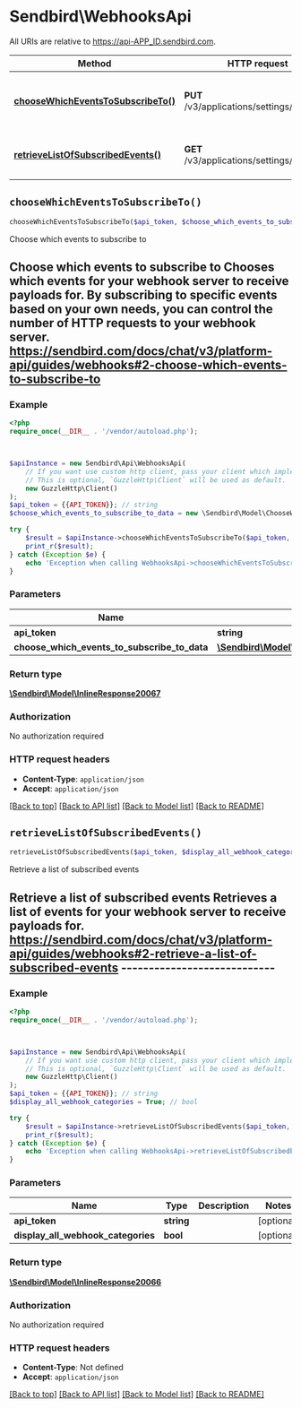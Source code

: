 # Sendbird\WebhooksApi

All URIs are relative to https://api-APP_ID.sendbird.com.

Method | HTTP request | Description
------------- | ------------- | -------------
[**chooseWhichEventsToSubscribeTo()**](WebhooksApi.md#chooseWhichEventsToSubscribeTo) | **PUT** /v3/applications/settings/webhook | Choose which events to subscribe to
[**retrieveListOfSubscribedEvents()**](WebhooksApi.md#retrieveListOfSubscribedEvents) | **GET** /v3/applications/settings/webhook | Retrieve a list of subscribed events


## `chooseWhichEventsToSubscribeTo()`

```php
chooseWhichEventsToSubscribeTo($api_token, $choose_which_events_to_subscribe_to_data): \Sendbird\Model\InlineResponse20067
```

Choose which events to subscribe to

## Choose which events to subscribe to  Chooses which events for your webhook server to receive payloads for. By subscribing to specific events based on your own needs, you can control the number of HTTP requests to your webhook server.  https://sendbird.com/docs/chat/v3/platform-api/guides/webhooks#2-choose-which-events-to-subscribe-to

### Example

```php
<?php
require_once(__DIR__ . '/vendor/autoload.php');



$apiInstance = new Sendbird\Api\WebhooksApi(
    // If you want use custom http client, pass your client which implements `GuzzleHttp\ClientInterface`.
    // This is optional, `GuzzleHttp\Client` will be used as default.
    new GuzzleHttp\Client()
);
$api_token = {{API_TOKEN}}; // string
$choose_which_events_to_subscribe_to_data = new \Sendbird\Model\ChooseWhichEventsToSubscribeToData(); // \Sendbird\Model\ChooseWhichEventsToSubscribeToData

try {
    $result = $apiInstance->chooseWhichEventsToSubscribeTo($api_token, $choose_which_events_to_subscribe_to_data);
    print_r($result);
} catch (Exception $e) {
    echo 'Exception when calling WebhooksApi->chooseWhichEventsToSubscribeTo: ', $e->getMessage(), PHP_EOL;
}
```

### Parameters

Name | Type | Description  | Notes
------------- | ------------- | ------------- | -------------
 **api_token** | **string**|  | [optional]
 **choose_which_events_to_subscribe_to_data** | [**\Sendbird\Model\ChooseWhichEventsToSubscribeToData**](../Model/ChooseWhichEventsToSubscribeToData.md)|  | [optional]

### Return type

[**\Sendbird\Model\InlineResponse20067**](../Model/InlineResponse20067.md)

### Authorization

No authorization required

### HTTP request headers

- **Content-Type**: `application/json`
- **Accept**: `application/json`

[[Back to top]](#) [[Back to API list]](../../README.md#endpoints)
[[Back to Model list]](../../README.md#models)
[[Back to README]](../../README.md)

## `retrieveListOfSubscribedEvents()`

```php
retrieveListOfSubscribedEvents($api_token, $display_all_webhook_categories): \Sendbird\Model\InlineResponse20066
```

Retrieve a list of subscribed events

## Retrieve a list of subscribed events  Retrieves a list of events for your webhook server to receive payloads for.  https://sendbird.com/docs/chat/v3/platform-api/guides/webhooks#2-retrieve-a-list-of-subscribed-events ----------------------------

### Example

```php
<?php
require_once(__DIR__ . '/vendor/autoload.php');



$apiInstance = new Sendbird\Api\WebhooksApi(
    // If you want use custom http client, pass your client which implements `GuzzleHttp\ClientInterface`.
    // This is optional, `GuzzleHttp\Client` will be used as default.
    new GuzzleHttp\Client()
);
$api_token = {{API_TOKEN}}; // string
$display_all_webhook_categories = True; // bool

try {
    $result = $apiInstance->retrieveListOfSubscribedEvents($api_token, $display_all_webhook_categories);
    print_r($result);
} catch (Exception $e) {
    echo 'Exception when calling WebhooksApi->retrieveListOfSubscribedEvents: ', $e->getMessage(), PHP_EOL;
}
```

### Parameters

Name | Type | Description  | Notes
------------- | ------------- | ------------- | -------------
 **api_token** | **string**|  | [optional]
 **display_all_webhook_categories** | **bool**|  | [optional]

### Return type

[**\Sendbird\Model\InlineResponse20066**](../Model/InlineResponse20066.md)

### Authorization

No authorization required

### HTTP request headers

- **Content-Type**: Not defined
- **Accept**: `application/json`

[[Back to top]](#) [[Back to API list]](../../README.md#endpoints)
[[Back to Model list]](../../README.md#models)
[[Back to README]](../../README.md)
